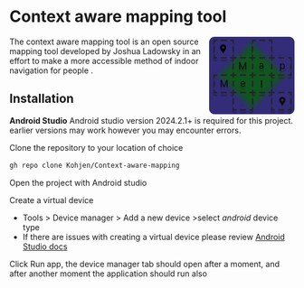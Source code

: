 # Context aware mapping tool
<img src="https://github.com/Kohjen/Context-aware-mapping/blob/main/Logo.png" width=30% align=right>

The context aware mapping tool is an open source mapping tool developed by Joshua Ladowsky in an effort to make a more accessible method of indoor navigation for people .





## Installation


**Android Studio**
Android studio version 2024.2.1+ is required for this project. earlier versions may work however you may encounter errors.

Clone the repository to your location of choice

```bash
gh repo clone Kohjen/Context-aware-mapping
```
Open the project with Android studio

Create a virtual device
- Tools > Device manager > Add a new device >select *android* device type
- If there are issues with creating a virtual device please review [Android Studio docs](https://developer.android.com/studio/run/managing-avds)

Click Run app, the device manager tab should open after a moment, and after another moment the application should run also
